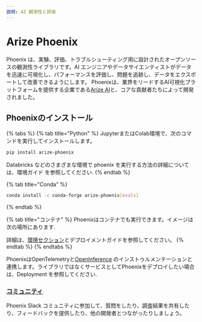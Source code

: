 ```yaml
---
説明: AI 観測性と評価
---
```


# Arize Phoenix

Phoenix は、実験、評価、トラブルシューティング用に設計されたオープンソースの観測性ライブラリです。AI エンジニアやデータサイエンティストがデータを迅速に可視化し、パフォーマンスを評価し、問題を追跡し、データをエクスポートして改善できるようにします。 Phoenixは、業界をリードするAI可視化プラットフォームを提供する企業である[Arize AI](https://www.arize.com)と、コアな貢献者たちによって開発されました。

## Phoenixのインストール

{% tabs %}
{% tab title="Python" %}
JupyterまたはColab環境で、次のコマンドを実行してインストールします。

```sh
pip install arize-phoenix
```

Databricks などのさまざまな環境で phoenix を実行する方法の詳細については、環境ガイド を参照してください.
{% endtab %}

{% tab title="Conda" %}
```sh
conda install -c conda-forge arize-phoenix[evals]
```
{% endtab %}

{% tab title="コンテナ" %}
Phoenixはコンテナでも実行できます。イメージは次の場所にあります.

詳細は、[環境セクション](deployment/environments.md)とデプロイメントガイドを参照してください。
{% endtab %}
{% endtabs %}

PhoenixはOpenTelemetryと[OpenInference](https://github.com/Arize-ai/openinference) のインストゥルメンテーションと連携します。ライブラリではなくサービスとしてPhoenixをデプロイしたい場合は、Deployment を参照してください.

### [コミュニティ](https://join.slack.com/t/arize-ai/shared_invite/zt-1ppbtg5dd-1CYmQO4dWF4zvXFiONTjMg)

Phoenix Slack コミュニティに参加して、質問をしたり、調査結果を共有したり、フィードバックを提供したり、他の開発者とつながったりしましょう。
